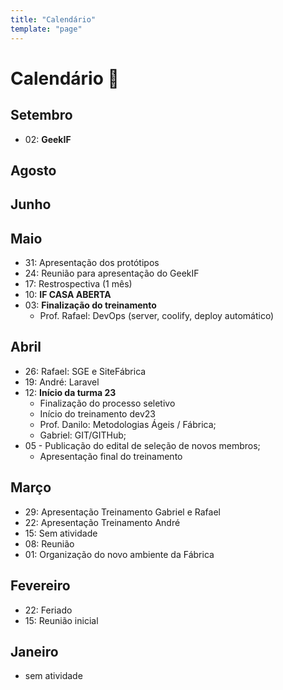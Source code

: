 ```yaml
---
title: "Calendário"
template: "page"
---
```


# Calendário 📅
## Setembro
- 02: **GeekIF**

## Agosto
## Junho

## Maio
- 31: Apresentação dos protótipos
- 24: Reunião para apresentação do GeekIF
- 17: Restrospectiva (1 mês)
- 10: **IF CASA ABERTA**
- 03: **Finalização do treinamento**
    - Prof. Rafael: DevOps (server, coolify, deploy automático)

## Abril
- 26: Rafael: SGE e SiteFábrica 
- 19: André: Laravel
- 12: **Início da turma 23** 
    - Finalização do processo seletivo
    - Início do treinamento dev23
    - Prof. Danilo: Metodologias Ágeis / Fábrica;
    - Gabriel: GIT/GITHub;
- 05 - Publicação do edital de seleção de novos membros;
     - Apresentação final do treinamento

## Março
- 29: Apresentação Treinamento Gabriel e Rafael
- 22: Apresentação Treinamento André
- 15: Sem atividade
- 08: Reunião
- 01: Organização do novo ambiente da Fábrica

## Fevereiro
- 22: Feriado
- 15: Reunião inicial

## Janeiro
- sem atividade
